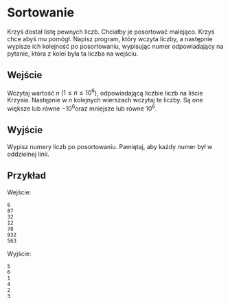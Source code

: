 # Sortowanie
Krzyś dostał listę pewnych liczb. Chciałby je posortować malejąco. Krzyś chce abyś mu pomógł. Napisz program, który wczyta liczby, a następnie wypisze ich kolejność po posortowaniu, wypisując numer odpowiadający na pytanie, która z kolei była ta liczba na wejściu.

## Wejście
Wczytaj wartość $n$ ($1 \le  n  \le  10^6$), odpowiadającą liczbie liczb na liście Krzysia. Następnie w $n$ kolejnych wierszach wczytaj te liczby. Są one większe lub równe $-10^6$oraz mniejsze lub równe $10^6$.

## Wyjście
Wypisz numery liczb po posortowaniu. Pamiętaj, aby każdy numer był w oddzielnej linii.

## Przykład

Wejście:
```
6
87
32
12
78
932
563
```

Wyjście:
```
5
6
1
4
2
3
```
